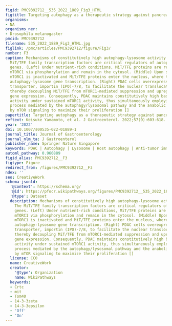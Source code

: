```yaml
---
figid: PMC9392712__535_2022_1889_Fig3_HTML
figtitle: Targeting autophagy as a therapeutic strategy against pancreatic cancer
organisms:
- NA
organisms_ner:
- Drosophila melanogaster
pmcid: PMC9392712
filename: 535_2022_1889_Fig3_HTML.jpg
figlink: /pmc/articles/PMC9392712/figure/Fig3/
number: F3
caption: Mechanisms of constitutively high autophagy-lysosome activity in PDAC. The
  MiT/TFE family transcription factors are critical regulators of autophagy-lysosome
  genes. (Left) Under nutrient-rich conditions, MiT/TFE proteins are repressed by
  mTORC1 via phosphorylation and remain in the cytosol. (Middle) Upon starvation,
  mTORC1 is inactivated and MiT/TFE proteins enter the nucleus, where they activate
  autophagy-lysosome gene transcription. (Right) PDAC cells overexpress the nucleocytoplasmic
  transporter, importin (IPO)-7/8, to facilitate the nuclear translocation of MiT/TFE,
  thereby decoupling MiT/TFE from mTORC1-mediated suppression and upregulating autophagy-lysosome
  gene expression. Consequently, PDAC maintains constitutively high basal autophagy/lysosome
  activity under sustained mTORC1 activity, thus simultaneously employing the catabolic
  process mediated by the autophagy/lysosomal pathway and the anabolic process driven
  by mTOR signaling to maximize their proliferation []
papertitle: Targeting autophagy as a therapeutic strategy against pancreatic cancer.
reftext: Keisuke Yamamoto, et al. J Gastroenterol. 2022;57(9):603-618.
year: '2022'
doi: 10.1007/s00535-022-01889-1
journal_title: Journal of Gastroenterology
journal_nlm_ta: J Gastroenterol
publisher_name: Springer Nature Singapore
keywords: PDAC | Autophagy | Lysosome | Host autophagy | Anti-tumor immunity
automl_pathway: 0.960889
figid_alias: PMC9392712__F3
figtype: Figure
redirect_from: /figures/PMC9392712__F3
ndex: ''
seo: CreativeWork
schema-jsonld:
  '@context': https://schema.org/
  '@id': https://pfocr.wikipathways.org/figures/PMC9392712__535_2022_1889_Fig3_HTML.html
  '@type': Dataset
  description: Mechanisms of constitutively high autophagy-lysosome activity in PDAC.
    The MiT/TFE family transcription factors are critical regulators of autophagy-lysosome
    genes. (Left) Under nutrient-rich conditions, MiT/TFE proteins are repressed by
    mTORC1 via phosphorylation and remain in the cytosol. (Middle) Upon starvation,
    mTORC1 is inactivated and MiT/TFE proteins enter the nucleus, where they activate
    autophagy-lysosome gene transcription. (Right) PDAC cells overexpress the nucleocytoplasmic
    transporter, importin (IPO)-7/8, to facilitate the nuclear translocation of MiT/TFE,
    thereby decoupling MiT/TFE from mTORC1-mediated suppression and upregulating autophagy-lysosome
    gene expression. Consequently, PDAC maintains constitutively high basal autophagy/lysosome
    activity under sustained mTORC1 activity, thus simultaneously employing the catabolic
    process mediated by the autophagy/lysosomal pathway and the anabolic process driven
    by mTOR signaling to maximize their proliferation []
  license: CC0
  name: CreativeWork
  creator:
    '@type': Organization
    name: WikiPathways
  keywords:
  - Crtc
  - mit
  - Tom40
  - 14-3-3zeta
  - 14-3-3epsilon
  - 'Off'
  - 'On'
---
```

